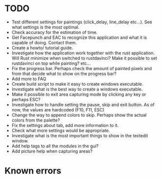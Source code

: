 # TODO

- Test different settings for paintings (click_delay, line_delay etc...). See what settings is the most optimal.
- Check accuracy for the estimation of time.
- Get Facepunch and EAC to recognize this application and what it is capable of doing. Contact them.
- Create a howto/ tutorial guide.
- Investigate how the application work together with the rust application. Will Rust minimize when switched to rustdavinci? Make it possible to set rustdavinci on top while painting? etc...
- Fix the progress bar. Perhaps check the amount of painted pixels and from that decide what to show on the progress bar?
- Add more to FAQ
- Create build script to make it easy to create windows executable.
- Investigate what is the best way to create a windows executable.
- Make it possible to exit area capturing mode by clicking any key or perhaps ESC?
- Investigate how to handle setting the pause, skip and exit button. As of now, the values are hardcoded (F10, F11, ESC)
- Change the way to append colors to skip. Perhaps show the actual colors from the palette?
- Fix the settings about tab, add more information to it.
- Check what more settings would be appropriate.
- Investigate what is the most important things to show in the textedit window.
- Add help tags to all the modules in the gui?
- Add picture help when capturing areas?



# Known errors
